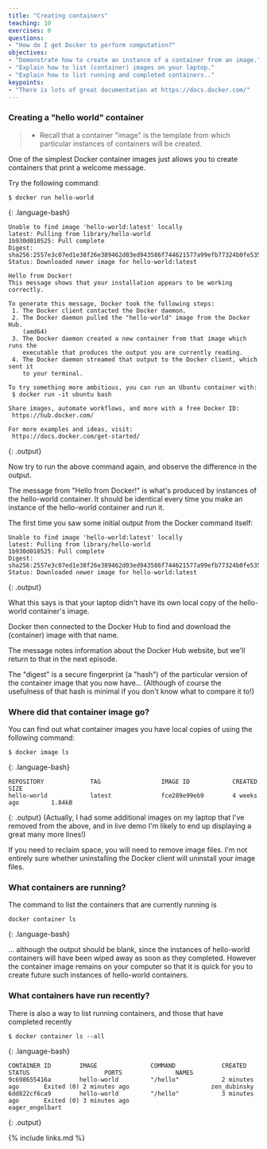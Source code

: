 ```yaml
---
title: "Creating containers"
teaching: 10
exercises: 0
questions:
- "How do I get Docker to perform computation?"
objectives:
- "Demonstrate how to create an instance of a container from an image."
- "Explain how to list (container) images on your laptop."
- "Explain how to list running and completed containers.."
keypoints:
- "There is lots of great documentation at https://docs.docker.com/"
---
```

### Creating a "hello world" container

> - Recall that a container "image" is the template from which particular instances of containers will be created.

One of the simplest Docker container images just allows you to create containers that print a welcome message.

Try the following command:
~~~
$ docker run hello-world
~~~
{: .language-bash}
~~~
Unable to find image 'hello-world:latest' locally
latest: Pulling from library/hello-world
1b930d010525: Pull complete 
Digest: sha256:2557e3c07ed1e38f26e389462d03ed943586f744621577a99efb77324b0fe535
Status: Downloaded newer image for hello-world:latest

Hello from Docker!
This message shows that your installation appears to be working correctly.

To generate this message, Docker took the following steps:
 1. The Docker client contacted the Docker daemon.
 2. The Docker daemon pulled the "hello-world" image from the Docker Hub.
    (amd64)
 3. The Docker daemon created a new container from that image which runs the
    executable that produces the output you are currently reading.
 4. The Docker daemon streamed that output to the Docker client, which sent it
    to your terminal.

To try something more ambitious, you can run an Ubuntu container with:
 $ docker run -it ubuntu bash

Share images, automate workflows, and more with a free Docker ID:
 https://hub.docker.com/

For more examples and ideas, visit:
 https://docs.docker.com/get-started/
~~~
{: .output}

Now try to run the above command again, and observe the difference in the output.

The message from "Hello from Docker!" is what's produced by instances of the hello-world container. It should be identical every time you make an instance of the hello-world container and run it.

 The first time you saw some initial output from the Docker command itself:
~~~
Unable to find image 'hello-world:latest' locally
latest: Pulling from library/hello-world
1b930d010525: Pull complete 
Digest: sha256:2557e3c07ed1e38f26e389462d03ed943586f744621577a99efb77324b0fe535
Status: Downloaded newer image for hello-world:latest
~~~
{: .output}

What this says is that your laptop didn't have its own local copy of the hello-world container's image.

Docker then connected to the Docker Hub to find and download the (container) image with that name.

The message notes information about the Docker Hub website, but we'll return to that in the next episode.

The "digest" is a secure fingerprint (a "hash") of the particular version of the container image that you now have... (Although of course the usefulness of that hash is minimal if you don't know what to compare it to!)

### Where did that container image go?

You can find out what container images you have local copies of using the following command:
~~~
$ docker image ls
~~~
{: .language-bash}
~~~
REPOSITORY             TAG                 IMAGE ID            CREATED             SIZE
hello-world            latest              fce289e99eb9        4 weeks ago         1.84kB
~~~
{: .output}
(Actually, I had some additional images on my laptop that I've removed from the above, and in live demo I'm likely to end up displaying a great many more lines!)

If you need to reclaim space, you will need to remove image files.
I'm not entirely sure whether uninstalling the Docker client will uninstall your image files.

### What containers are running?
The command to list the containers that are currently running is
~~~
docker container ls
~~~
{: .language-bash}

... although the output should be blank, since the instances of hello-world containers will have been wiped away as soon as they completed. However the container image remains on your computer so that it is quick for you to create future such instances of hello-world containers.

### What containers have run recently?
There is also a way to list running containers, and those that have completed recently
~~~
$ docker container ls --all
~~~
{: .language-bash}
~~~
CONTAINER ID        IMAGE               COMMAND             CREATED             STATUS                     PORTS               NAMES
9c698655416a        hello-world         "/hello"            2 minutes ago       Exited (0) 2 minutes ago                       zen_dubinsky
6dd822cf6ca9        hello-world         "/hello"            3 minutes ago       Exited (0) 3 minutes ago                       eager_engelbart
~~~
{: .output}

{% include links.md %}

